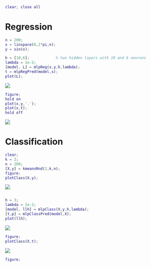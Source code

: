 ```matlab
clear; close all
```
# Regression
```matlab
n = 200;
x = linspace(0,2*pi,n);
y = sin(x);

h = [10,6];            % two hidden layers with 10 and 6 neurons
lambda = 1e-2;
[model, L] = mlpReg(x,y,h,lambda);
t = mlpRegPred(model,x);
plot(L);
```

![](mlp_demo_images/)

```matlab
figure;
hold on
plot(x,y,'.');
plot(x,t);
hold off
```

![](mlp_demo_images/)

# Classification
```matlab
clear;
k = 2;
n = 200;
[X,y] = kmeansRnd(2,k,n);
figure;
plotClass(X,y);
```

![](mlp_demo_images/)

```matlab

h = 3;
lambda = 1e-2;
[model, llh] = mlpClass(X,y,h,lambda);
[t,p] = mlpClassPred(model,X);
plot(llh);
```

![](mlp_demo_images/)

```matlab
figure;
plotClass(X,t);
```

![](mlp_demo_images/)

```matlab
figure;
```
